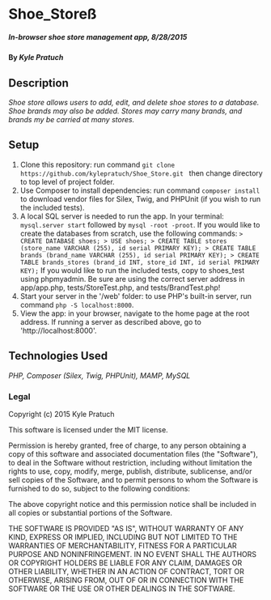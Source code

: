 # Shoe_Storeß

##### _In-browser shoe store management app, 8/28/2015_

#### By _Kyle Pratuch_

## Description

_Shoe store allows users to add, edit, and delete shoe stores to a database. Shoe brands may also be added. Stores may carry many brands, and brands my be carried at many stores._

## Setup

 1. Clone this repository: run command ```git clone https://github.com/kylepratuch/Shoe_Store.git ``` then change directory to top level of project folder.
 2. Use Composer to install dependencies: run command ```composer install ``` to download vendor files for Silex, Twig, and PHPUnit (if you wish to run the included tests).
 3. A local SQL server is needed to run the app.
    In your terminal: ```mysql.server start``` followed by ```mysql -root -proot```.
    If you would like to create the databases from scratch, use the following commands:
        ```
        > CREATE DATABASE shoes;
        > USE shoes;
        > CREATE TABLE stores (store_name VARCHAR (255), id serial PRIMARY KEY);
        > CREATE TABLE brands (brand_name VARCHAR (255), id serial PRIMARY KEY);
        > CREATE TABLE brands_stores (brand_id INT, store_id INT, id serial PRIMARY KEY);
        ```
        If you would like to run the included tests, copy to shoes_test using phpmyadmin.
        Be sure are using the correct server address in app/app.php, tests/StoreTest.php, and tests/BrandTest.php!
 4. Start your server in the '/web' folder: to use PHP's built-in server, run command ```php -S localhost:8000```.
 5. View the app: in your browser, navigate to the home page at the root address. If running a server as described above, go to 'http://localhost:8000'.

## Technologies Used

_PHP, Composer (Silex, Twig, PHPUnit), MAMP, MySQL_

### Legal

Copyright (c) 2015 Kyle Pratuch

This software is licensed under the MIT license.

Permission is hereby granted, free of charge, to any person obtaining a copy
of this software and associated documentation files (the "Software"), to deal
in the Software without restriction, including without limitation the rights
to use, copy, modify, merge, publish, distribute, sublicense, and/or sell
copies of the Software, and to permit persons to whom the Software is
furnished to do so, subject to the following conditions:

The above copyright notice and this permission notice shall be included in
all copies or substantial portions of the Software.

THE SOFTWARE IS PROVIDED "AS IS", WITHOUT WARRANTY OF ANY KIND, EXPRESS OR
IMPLIED, INCLUDING BUT NOT LIMITED TO THE WARRANTIES OF MERCHANTABILITY,
FITNESS FOR A PARTICULAR PURPOSE AND NONINFRINGEMENT. IN NO EVENT SHALL THE
AUTHORS OR COPYRIGHT HOLDERS BE LIABLE FOR ANY CLAIM, DAMAGES OR OTHER
LIABILITY, WHETHER IN AN ACTION OF CONTRACT, TORT OR OTHERWISE, ARISING FROM,
OUT OF OR IN CONNECTION WITH THE SOFTWARE OR THE USE OR OTHER DEALINGS IN
THE SOFTWARE.
